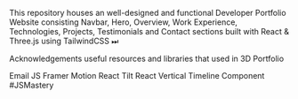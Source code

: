 This repository houses an well-designed and functional Developer Portfolio Website consisting Navbar, Hero, Overview, Work Experience, Technologies, Projects, Testimonials and Contact sections built with React & Three.js using TailwindCSS ⏭

Acknowledgements
useful resources and libraries that used in 3D Portfolio

Email JS
Framer Motion
React Tilt
React Vertical Timeline Component
#JSMastery
